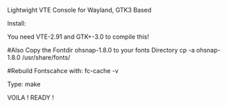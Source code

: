 Lightwight VTE Console for Wayland, GTK3 Based


Install:

You need VTE-2.91 and GTK+-3.0 to compile this!

#Also Copy the Fontdir ohsnap-1.8.0 to your fonts Directory
cp -a ohsnap-1.8.0 /usr/share/fonts/

#Rebuild Fontscahce with:
fc-cache -v


Type: make


VOILA ! READY !
